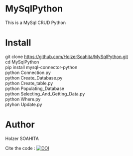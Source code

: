# MySqlPython

This is a MySql CRUD Python

# Install

git clone https://github.com/HolzerSoahita/MySqlPython.git  
cd MySqlPython  
pip install mysql-connector-python  
python Connection.py  
python Create_Database.py  
python Create_table.py  
python Populating_Database  
python Selecting_And_Getting_Data.py  
python Where.py  
ptyhon Update.py

# Author

Holzer SOAHITA

Cite the code : [![DOI](https://zenodo.org/badge/280661973.svg)](https://zenodo.org/badge/latestdoi/280661973)
